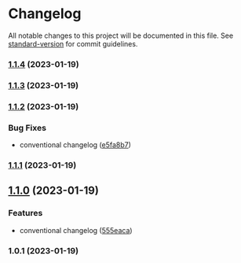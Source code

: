 # Changelog

All notable changes to this project will be documented in this file. See [standard-version](https://github.com/conventional-changelog/standard-version) for commit guidelines.

### [1.1.4](https://github.com/natthasath/demo-auto-changelog/compare/v1.1.3...v1.1.4) (2023-01-19)

### [1.1.3](https://github.com/natthasath/demo-auto-changelog/compare/v1.1.2...v1.1.3) (2023-01-19)

### [1.1.2](https://github.com/natthasath/demo-auto-changelog/compare/v1.1.1...v1.1.2) (2023-01-19)


### Bug Fixes

* conventional changelog ([e5fa8b7](https://github.com/natthasath/demo-auto-changelog/commit/e5fa8b7da854b81d0e9858dd56f1aa5fc05849e1))

### [1.1.1](https://github.com/natthasath/demo-auto-changelog/compare/v1.1.0...v1.1.1) (2023-01-19)

## [1.1.0](https://github.com/natthasath/demo-auto-changelog/compare/v1.0.1...v1.1.0) (2023-01-19)


### Features

* conventional changelog ([555eaca](https://github.com/natthasath/demo-auto-changelog/commit/555eaca2436fa0becc0d71f319d9dec2c7195319))

### 1.0.1 (2023-01-19)

